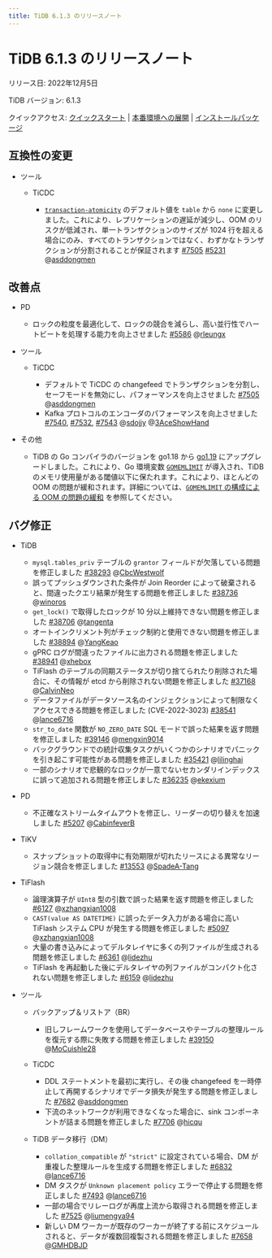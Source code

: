 ```yaml
---
title: TiDB 6.1.3 のリリースノート
---
```


# TiDB 6.1.3 のリリースノート

リリース日: 2022年12月5日

TiDB バージョン: 6.1.3

クイックアクセス: [クイックスタート](https://docs.pingcap.com/tidb/v6.1/quick-start-with-tidb) | [本番環境への展開](https://docs.pingcap.com/tidb/v6.1/production-deployment-using-tiup) | [インストールパッケージ](https://www.pingcap.com/download/?version=v6.1.3#version-list)

## 互換性の変更

- ツール

    - TiCDC

        - [`transaction-atomicity`](/ticdc/ticdc-sink-to-mysql.md#configure-sink-uri-for-mysql-or-tidb) のデフォルト値を `table` から `none` に変更しました。これにより、レプリケーションの遅延が減少し、OOM のリスクが低減され、単一トランザクションのサイズが 1024 行を超える場合にのみ、すべてのトランザクションではなく、わずかなトランザクションが分割されることが保証されます [#7505](https://github.com/pingcap/tiflow/issues/7505) [#5231](https://github.com/pingcap/tiflow/issues/5231) @[asddongmen](https://github.com/asddongmen)

## 改善点

- PD

    - ロックの粒度を最適化して、ロックの競合を減らし、高い並行性でハートビートを処理する能力を向上させました [#5586](https://github.com/tikv/pd/issues/5586) @[rleungx](https://github.com/rleungx)

- ツール

    - TiCDC

        - デフォルトで TiCDC の changefeed でトランザクションを分割し、セーフモードを無効にし、パフォーマンスを向上させました [#7505](https://github.com/pingcap/tiflow/issues/7505) @[asddongmen](https://github.com/asddongmen)
        - Kafka プロトコルのエンコーダのパフォーマンスを向上させました [#7540](https://github.com/pingcap/tiflow/issues/7540), [#7532](https://github.com/pingcap/tiflow/issues/7532), [#7543](https://github.com/pingcap/tiflow/issues/7543) @[sdojjy](https://github.com/sdojjy) @[3AceShowHand](https://github.com/3AceShowHand)

- その他

    - TiDB の Go コンパイラのバージョンを go1.18 から [go1.19](https://go.dev/doc/go1.19) にアップグレードしました。これにより、Go 環境変数 [`GOMEMLIMIT`](https://pkg.go.dev/runtime@go1.19#hdr-Environment_Variables) が導入され、TiDB のメモリ使用量がある閾値以下に保たれます。これにより、ほとんどの OOM の問題が緩和されます。詳細については、[`GOMEMLIMIT` の構成による OOM の問題の緩和](/configure-memory-usage.md#mitigate-oom-issues-by-configuring-gomemlimit) を参照してください。

## バグ修正

+ TiDB

    - `mysql.tables_priv` テーブルの `grantor` フィールドが欠落している問題を修正しました [#38293](https://github.com/pingcap/tidb/issues/38293) @[CbcWestwolf](https://github.com/CbcWestwolf)
    - 誤ってプッシュダウンされた条件が Join Reorder によって破棄されると、間違ったクエリ結果が発生する問題を修正しました [#38736](https://github.com/pingcap/tidb/issues/38736) @[winoros](https://github.com/winoros)
    - `get_lock()` で取得したロックが 10 分以上維持できない問題を修正しました [#38706](https://github.com/pingcap/tidb/issues/38706) @[tangenta](https://github.com/tangenta)
    - オートインクリメント列がチェック制約と使用できない問題を修正しました [#38894](https://github.com/pingcap/tidb/issues/38894) @[YangKeao](https://github.com/YangKeao)
    - gPRC ログが間違ったファイルに出力される問題を修正しました [#38941](https://github.com/pingcap/tidb/issues/38941) @[xhebox](https://github.com/xhebox)
    - TiFlash のテーブルの同期ステータスが切り捨てられたり削除された場合に、その情報が etcd から削除されない問題を修正しました [#37168](https://github.com/pingcap/tidb/issues/37168) @[CalvinNeo](https://github.com/CalvinNeo)
    - データファイルがデータソース名のインジェクションによって制限なくアクセスできる問題を修正しました (CVE-2022-3023) [#38541](https://github.com/pingcap/tidb/issues/38541) @[lance6716](https://github.com/lance6716)
    - `str_to_date` 関数が `NO_ZERO_DATE` SQL モードで誤った結果を返す問題を修正しました [#39146](https://github.com/pingcap/tidb/issues/39146) @[mengxin9014](https://github.com/mengxin9014)
    - バックグラウンドでの統計収集タスクがいくつかのシナリオでパニックを引き起こす可能性がある問題を修正しました [#35421](https://github.com/pingcap/tidb/issues/35421) @[lilinghai](https://github.com/lilinghai)
    - 一部のシナリオで悲観的なロックが一意でないセカンダリインデックスに誤って追加される問題を修正しました [#36235](https://github.com/pingcap/tidb/issues/36235) @[ekexium](https://github.com/ekexium)

- PD

    - 不正確なストリームタイムアウトを修正し、リーダーの切り替えを加速しました [#5207](https://github.com/tikv/pd/issues/5207) @[CabinfeverB](https://github.com/CabinfeverB)

+ TiKV

    - スナップショットの取得中に有効期限が切れたリースによる異常なリージョン競合を修正しました [#13553](https://github.com/tikv/tikv/issues/13553) @[SpadeA-Tang](https://github.com/SpadeA-Tang)

+ TiFlash

    - 論理演算子が `UInt8` 型の引数で誤った結果を返す問題を修正しました [#6127](https://github.com/pingcap/tiflash/issues/6127) @[xzhangxian1008](https://github.com/xzhangxian1008)
    - `CAST(value AS DATETIME)` に誤ったデータ入力がある場合に高い TiFlash システム CPU が発生する問題を修正しました [#5097](https://github.com/pingcap/tiflash/issues/5097) @[xzhangxian1008](https://github.com/xzhangxian1008)
    - 大量の書き込みによってデルタレイヤに多くの列ファイルが生成される問題を修正しました [#6361](https://github.com/pingcap/tiflash/issues/6361) @[lidezhu](https://github.com/lidezhu)
    - TiFlash を再起動した後にデルタレイヤの列ファイルがコンパクト化されない問題を修正しました [#6159](https://github.com/pingcap/tiflash/issues/6159) @[lidezhu](https://github.com/lidezhu)

+ ツール

    + バックアップ＆リストア（BR）

        - 旧しフレームワークを使用してデータベースやテーブルの整理ルールを復元する際に失敗する問題を修正しました [#39150](https://github.com/pingcap/tidb/issues/39150) @[MoCuishle28](https://github.com/MoCuishle28)

    + TiCDC

        - DDL ステートメントを最初に実行し、その後 changefeed を一時停止して再開するシナリオでデータ損失が発生する問題を修正しました [#7682](https://github.com/pingcap/tiflow/issues/7682) @[asddongmen](https://github.com/asddongmen)
        - 下流のネットワークが利用できなくなった場合に、sink コンポーネントが詰まる問題を修正しました [#7706](https://github.com/pingcap/tiflow/issues/7706) @[hicqu](https://github.com/hicqu)

    + TiDB データ移行（DM）

        - `collation_compatible` が `"strict"` に設定されている場合、DM が重複した整理ルールを生成する問題を修正しました [#6832](https://github.com/pingcap/tiflow/issues/6832) @[lance6716](https://github.com/lance6716)
        - DM タスクが `Unknown placement policy` エラーで停止する問題を修正しました [#7493](https://github.com/pingcap/tiflow/issues/7493) @[lance6716](https://github.com/lance6716)
        - 一部の場合でリレーログが再度上流から取得される問題を修正しました [#7525](https://github.com/pingcap/tiflow/issues/7525) @[liumengya94](https://github.com/liumengya94)
        - 新しい DM ワーカーが既存のワーカーが終了する前にスケジュールされると、データが複数回複製される問題を修正しました [#7658](https://github.com/pingcap/tiflow/issues/7658) @[GMHDBJD](https://github.com/GMHDBJD)
